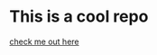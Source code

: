 # This is a cool repo

<!-- here is the link to the deployed website -->
<!-- https://mark-eugene-barasu.github.io/vi/ -->
[check me out here](https://mark-eugene-barasu.github.io/vi/)
